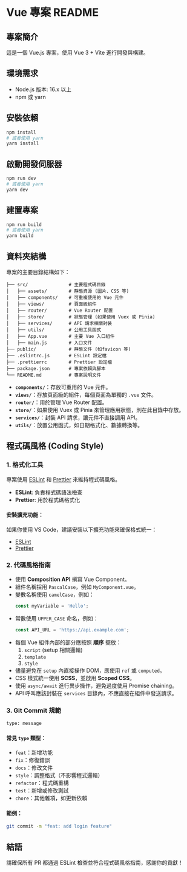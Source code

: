 # Vue 專案 README

## 專案簡介

這是一個 Vue.js 專案，使用 Vue 3 + Vite 進行開發與構建。

## 環境需求

- Node.js 版本: 16.x 以上
- npm 或 yarn

## 安裝依賴

```sh
npm install
# 或者使用 yarn
yarn install
```

## 啟動開發伺服器

```sh
npm run dev
# 或者使用 yarn
yarn dev
```

## 建置專案

```sh
npm run build
# 或者使用 yarn
yarn build
```

## 資料夾結構

專案的主要目錄結構如下：

```
├── src/               # 主要程式碼目錄
│   ├── assets/        # 靜態資源 (圖片、CSS 等)
│   ├── components/    # 可重複使用的 Vue 元件
│   ├── views/         # 頁面級組件
│   ├── router/        # Vue Router 配置
│   ├── store/         # 狀態管理 (如果使用 Vuex 或 Pinia)
│   ├── services/      # API 請求相關封裝
│   ├── utils/         # 公用工具函式
│   ├── App.vue        # 主要 Vue 入口組件
│   ├── main.js        # 入口文件
├── public/            # 靜態文件 (如favicon 等)
├── .eslintrc.js       # ESLint 設定檔
├── .prettierrc        # Prettier 設定檔
├── package.json       # 專案依賴與腳本
└── README.md          # 專案說明文件
```

- **`components/`**：存放可重用的 Vue 元件。
- **`views/`**：存放頁面級的組件，每個頁面為單獨的 `.vue` 文件。
- **`router/`**：用於管理 Vue Router 配置。
- **`store/`**：如果使用 Vuex 或 Pinia 來管理應用狀態，則在此目錄中存放。
- **`services/`**：封裝 API 請求，讓元件不直接調用 API。
- **`utils/`**：放置公用函式，如日期格式化、數據轉換等。

## 程式碼風格 (Coding Style)

### 1. 格式化工具

專案使用 [ESLint](https://eslint.org/) 和 [Prettier](https://prettier.io/) 來維持程式碼風格。

- **ESLint**: 負責程式碼語法檢查
- **Prettier**: 用於程式碼格式化

#### 安裝擴充功能：

如果你使用 VS Code，建議安裝以下擴充功能來確保格式統一：

- [ESLint](https://marketplace.visualstudio.com/items?itemName=dbaeumer.vscode-eslint)
- [Prettier](https://marketplace.visualstudio.com/items?itemName=esbenp.prettier-vscode)

### 2. 代碼風格指南

- 使用 **Composition API** 撰寫 Vue Component。
- 組件名稱採用 `PascalCase`，例如 `MyComponent.vue`。
- 變數名稱使用 `camelCase`，例如：
  ```js
  const myVariable = 'Hello';
  ```
- 常數使用 `UPPER_CASE` 命名，例如：
  ```js
  const API_URL = 'https://api.example.com';
  ```
- 每個 Vue 組件內部的部分應按照 **順序** 擺放：
    1. `script` (setup 相關邏輯)
    2. `template`
    3. `style`
- 儘量避免在 `setup` 內直接操作 DOM，應使用 `ref` 或 `computed`。
- CSS 樣式統一使用 **SCSS**，並啟用 **Scoped CSS**。
- 使用 `async/await` 進行異步操作，避免過度使用 Promise chaining。
- API 呼叫應該封裝在 `services` 目錄內，不應直接在組件中發送請求。

### 3. Git Commit 規範

```sh
type: message
```

#### 常見 `type` 類型：

- `feat`：新增功能
- `fix`：修復錯誤
- `docs`：修改文件
- `style`：調整格式（不影響程式邏輯）
- `refactor`：程式碼重構
- `test`：新增或修改測試
- `chore`：其他雜項，如更新依賴

#### 範例：

```sh
git commit -m "feat: add login feature"
```

## 結語

請確保所有 PR 都通過 ESLint 檢查並符合程式碼風格指南，感謝你的貢獻！

